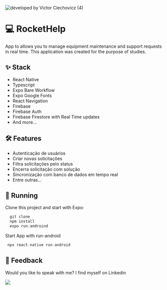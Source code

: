 ![developed by Victor Ciechovicz (4)](https://user-images.githubusercontent.com/106246945/195239780-e85dad0b-ab05-48f8-a4db-d38a1a340e4c.png)

# ****💻 RocketHelp****

 App to allows you to manage equipment maintenance and support requests in real time. This application was created for the purpose of studies.
 
## ****✨ Stack****

- React Native
- Typescript
- Expo Bare Workflow
- Expo Google Fonts
- React Navigation
- Firebase
- Firebase Auth
- Firebase Firestore with Real Time updates
- And more...


## **🛠️ Features**

- Autenticação de usuários
- Criar novas solicitações
- Filtra solicitações pelo status
- Encerra solicitação com solução
- Sincronização com banco de dados em tempo real
- Entre outras...

## 🔧 ****Running****

Clone this project and start with Expo:

```jsx
  git clone
  npm install
  expo run:androind
```
Start App with run-android
```jsx
 npx react-native run-android
```
## ****📄 Feedback****

Would you like to speak with me? I find myself on Linkedin <br>

  <a href="https://www.linkedin.com/in/victor-avila-ciechovicz-55a172106/" target="_blank"><img src="https://img.shields.io/badge/linkedin-%230077B5.svg?style=for-the-badge&logo=linkedin&logoColor=white" target="_blank"></a> 
